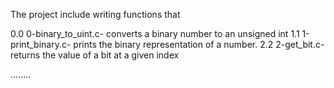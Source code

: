 The project include writing functions that

0.0 0-binary_to_uint.c- converts a binary number to an unsigned int
1.1 1-print_binary.c- prints the binary representation of a number.
2.2 2-get_bit.c- returns the value of a bit at a given index




........
